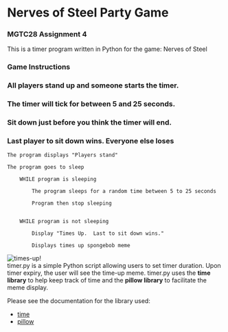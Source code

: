 # Nerves of Steel Party Game
### MGTC28 Assignment 4
This is a timer program written in Python for the game: Nerves of Steel

### Game Instructions

### All players stand up and someone starts the timer.
### The timer will tick for between 5 and 25 seconds.
### Sit down just before you think the timer will end.
### Last player to sit down wins. Everyone else loses  

	The program displays "Players stand"

	The program goes to sleep

		WHILE program is sleeping
	
			The program sleeps for a random time between 5 to 25 seconds
		
			Program then stop sleeping
		
	
		WHILE program is not sleeping
		
			Display "Times Up.  Last to sit down wins."
		
			Displays times up spongebob meme


![times-up!](https://media.makeameme.org/created/times-up-5923e0.jpg)\
timer.py is a simple Python script allowing users to set timer duration.
Upon timer expiry, the user will see the time-up meme.
timer.py uses the **time library** to help keep track of time and the **pillow library** to facilitate the meme display.

Please see the documentation for the library used:
- [time](https://docs.python.org/3/library/time.html)
- [pillow](https://pypi.org/project/Pillow/)


